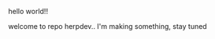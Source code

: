 hello world!!

welcome to repo herpdev..
I'm making something, stay tuned

<!---
herpdev/herpdev is a ✨ special ✨ repository because its `README.md` (this file) appears on your GitHub profile.
You can click the Preview link to take a look at your changes.
--->
